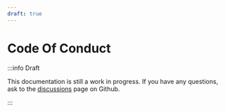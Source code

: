 ```yaml
---
draft: true
---
```


# Code Of Conduct

:::info Draft

This documentation is still a work in progress. If you have any questions, ask to the [discussions](https://github.com/gpbl/react-day-picker/discussions) page on Github.

:::

